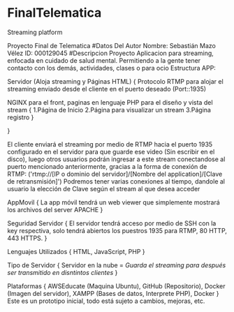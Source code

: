 # FinalTelematica
Streaming platform

Proyecto Final de Telematica
#Datos Del Autor
Nombre: Sebastián Mazo Vélez
ID: 000129045
#Descripcion Proyecto
Aplicacion para streaming, enfocada en cuidado de salud mental.
Permitiendo a la gente tener contacto con los demás, actividades, clases o para ocio 
Estructura APP:

Servidor (Aloja streaming y Páginas HTML)
{
 Protocolo RTMP para alojar el streaming enviado desde el cliente en el puerto deseado  (Port::1935)

 NGINX para el front, paginas en lenguaje PHP para el diseño y vista del stream
 {
  1.Página de Inicio
  2.Página para visualizar un stream
  3.Página registro
 }

}

El cliente enviará el streaming por medio de RTMP hacia el puerto 1935 configurado en el servidor para que guarde ese video (Sin escribir en el disco), luego otros usuarios podrán ingresar a este stream conectandose al puerto mencionado anteriormente, gracias a la forma de conexión de RTMP:
('rtmp://[IP o dominio del servidor]/[Nombre del application]/[Clave de retransmisión]')
Podremos tener varias conexiones al tiempo, dandole al usuario la elección de Clave según el stream al que desea acceder

AppMovil
{
    La app móvil tendrá un web viewer que simplemente mostrará los archivos del server APACHE
}

Seguridad Servidor
{
    El servidor tendrá acceso por medio de SSH con la key respectiva, solo tendrá abiertos los puestros 1935 para RTMP, 80 HTTP, 443 HTTPS.
}

Lenguajes Utilizados
{
    HTML, JavaScript, PHP
}

Tipo de Servidor
{
    Servidor en la nube = *Guarda el streaming para después ser transmitido en disntintos clientes*
}

Plataformas
{
    AWSEducate (Maquina Ubuntu), GitHub (Repositorio), Docker (Imagen del servidor), XAMPP (Bases de datos, Interprete PHP), Docker
}
Este es un prototipo inicial, todo está sujeto a cambios, mejoras, etc.

